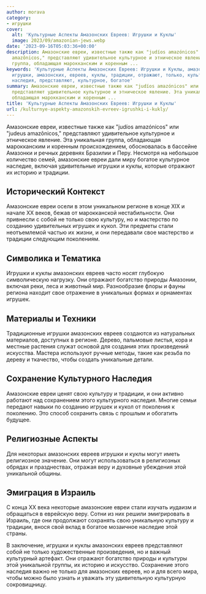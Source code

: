 ```yaml
---
author: morava
category:
- игрушки
cover:
  alt: 'Культурные Аспекты Амазонских Евреев: Игрушки и Куклы'
  image: 2023/09/amazonian-jews.webp
date: '2023-09-16T05:03:36+00:00'
description: Амазонские евреи, известные также как "judíos amazónicos" или "judeus
  amazônicos," представляют удивительное культурное и этническое явление. Эта уникальная
  группа, обладающая марокканским и коренным ...
keywords: 'Культурные Аспекты Амазонских Евреев: Игрушки и Куклы, амазонские, евреи,
  игрушки, амазонских, евреев, куклы, традиции, отражают, только, культуру, игрушек,
  наследия, представляют, культурное, богатое'
summary: Амазонские евреи, известные также как "judíos amazónicos" или "judeus amazônicos,"
  представляют удивительное культурное и этническое явление. Эта уникальная группа,
  обладающая марокканским и коренным ...
title: 'Культурные Аспекты Амазонских Евреев: Игрушки и Куклы'
url: /kulturnye-aspekty-amazonskih-evreev-igrushki-i-kukly/
---
```


Амазонские евреи, известные также как "judíos amazónicos" или "judeus amazônicos," представляют удивительное культурное и этническое явление. Эта уникальная группа, обладающая марокканским и коренным происхождением, обосновалась в бассейне Амазонки и речных деревнях Бразилии и Перу. Несмотря на небольшое количество семей, амазонские евреи дали миру богатое культурное наследие, включая удивительные игрушки и куклы, которые отражают их историю и традиции.

## Исторический Контекст

Амазонские евреи осели в этом уникальном регионе в конце XIX и начале XX веков, бежав от марокканской нестабильности. Они привнесли с собой не только свою культуру, но и мастерство по созданию удивительных игрушек и кукол. Эти предметы стали неотъемлемой частью их жизни, и они передавали свое мастерство и традиции следующим поколениям.

## Символика и Тематика

Игрушки и куклы амазонских евреев часто носят глубокую символическую нагрузку. Они отражают богатство природы Амазонии, включая реки, леса и животный мир. Разнообразие флоры и фауны региона находит свое отражение в уникальных формах и орнаментах игрушек.

## Материалы и Техники

Традиционные игрушки амазонских евреев создаются из натуральных материалов, доступных в регионе. Дерево, пальмовые листья, кора и местные растения служат основой для создания этих произведений искусства. Мастера используют ручные методы, такие как резьба по дереву и ткачество, чтобы создать уникальные детали.

## Сохранение Культурного Наследия

Амазонские евреи ценят свою культуру и традиции, и они активно работают над сохранением этого культурного наследия. Многие семьи передают навыки по созданию игрушек и кукол от поколения к поколению. Это способ сохранить связь с прошлым и обогатить будущее.

## Религиозные Аспекты

Для некоторых амазонских евреев игрушки и куклы могут иметь религиозное значение. Они могут использоваться в религиозных обрядах и празднествах, отражая веру и духовные убеждения этой уникальной общины.

## Эмиграция в Израиль

С конца XX века некоторые амазонские евреи стали изучать иудаизм и обращаться в еврейскую веру. Сотни из них решили эмигрировать в Израиль, где они продолжают сохранять свою уникальную культуру и традиции, внося свой вклад в богатое мозаичное наследие этой страны.

В заключение, игрушки и куклы амазонских евреев представляют собой не только художественные произведения, но и важный культурный артефакт. Они отражают богатство природы и культуры этой уникальной группы, их историю и искусство. Сохранение этого наследия важно не только для амазонских евреев, но и для всего мира, чтобы можно было узнать и уважать эту удивительную культурную сокровищницу.